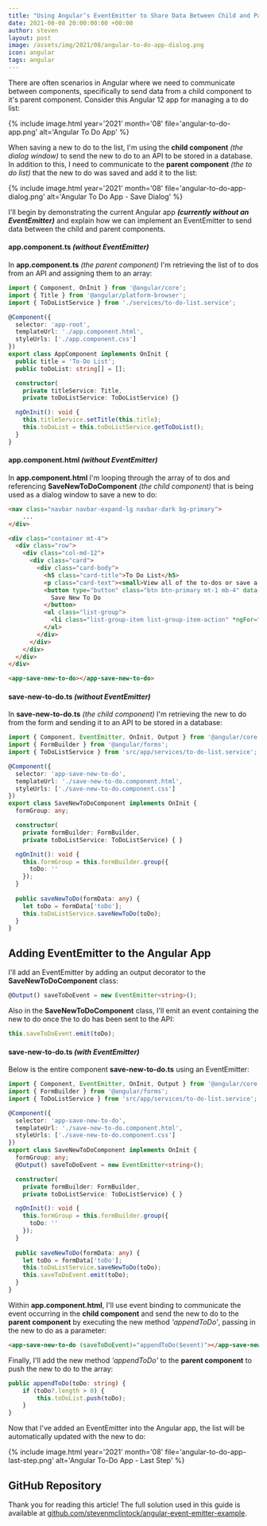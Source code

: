 ```yaml
---
title: "Using Angular’s EventEmitter to Share Data Between Child and Parent Components"
date: 2021-08-08 20:00:00:00 +00:00
author: steven
layout: post
image: /assets/img/2021/08/angular-to-do-app-dialog.png
icon: angular
tags: angular
---
```


There are often scenarios in Angular where we need to communicate between components, specifically to send data from a child component to it's parent component. Consider this Angular 12 app for managing a to do list:

{%
    include image.html
    year='2021'
    month='08'
    file='angular-to-do-app.png'
    alt='Angular To Do App'
%}

When saving a new to do to the list, I'm using the **child component** *(the dialog window)* to send the new to do to an API to be stored in a database. In addition to this, I need to communicate to the **parent component** *(the to do list)* that the new to do was saved and add it to the list:

{%
    include image.html
    year='2021'
    month='08'
    file='angular-to-do-app-dialog.png'
    alt='Angular To Do App - Save Dialog'
%}

I'll begin by demonstrating the current Angular app ***(currently without an EventEmitter)*** and explain how we can implement an EventEmitter to send data between the child and parent components.

#### app.component.ts *(without EventEmitter)*

In **app.component.ts** *(the parent component)* I'm retrieving the list of to dos from an API and assigning them to an array:

```typescript
import { Component, OnInit } from '@angular/core';
import { Title } from '@angular/platform-browser';
import { ToDoListService } from './services/to-do-list.service';

@Component({
  selector: 'app-root',
  templateUrl: './app.component.html',
  styleUrls: ['./app.component.css']
})
export class AppComponent implements OnInit {
  public title = 'To-Do List';
  public toDoList: string[] = [];

  constructor(
    private titleService: Title,
    private toDoListService: ToDoListService) {}

  ngOnInit(): void {
    this.titleService.setTitle(this.title);
    this.toDoList = this.toDoListService.getToDoList();
  }
}
```

#### app.component.html *(without EventEmitter)*

In **app.component.html** I'm looping through the array of to dos and referencing **SaveNewToDoComponent** *(the child component)* that is being used as a dialog window to save a new to do:

```html
<nav class="navbar navbar-expand-lg navbar-dark bg-primary">
    ...
</div>

<div class="container mt-4">
  <div class="row">
    <div class="col-md-12">
      <div class="card">
        <div class="card-body">
          <h5 class="card-title">To Do List</h5>
          <p class="card-text"><small>View all of the to-dos or save a new to-do to the list.</small></p>
          <button type="button" class="btn btn-primary mt-1 mb-4" data-toggle="modal" data-target="#toDoModal">
            Save New To Do
          </button>
          <ul class="list-group">
            <li class="list-group-item list-group-item-action" *ngFor="let toDo of toDoList">{{ toDo }}</li>
          </ul>
        </div>
      </div>
    </div>
  </div>
</div>

<app-save-new-to-do></app-save-new-to-do>
```

#### save-new-to-do.ts *(without EventEmitter)*

In **save-new-to-do.ts** *(the child component)* I'm retrieving the new to do from the form and sending it to an API to be stored in a database:

```typescript
import { Component, EventEmitter, OnInit, Output } from '@angular/core';
import { FormBuilder } from '@angular/forms';
import { ToDoListService } from 'src/app/services/to-do-list.service';

@Component({
  selector: 'app-save-new-to-do',
  templateUrl: './save-new-to-do.component.html',
  styleUrls: ['./save-new-to-do.component.css']
})
export class SaveNewToDoComponent implements OnInit {
  formGroup: any;

  constructor(
    private formBuilder: FormBuilder,
    private toDoListService: ToDoListService) { }

  ngOnInit(): void {
    this.formGroup = this.formBuilder.group({
      toDo: ''
    });
  }
  
  public saveNewToDo(formData: any) {
    let toDo = formData['toDo'];
    this.toDoListService.saveNewToDo(toDo);
  }
}
```

## Adding EventEmitter to the Angular App

I'll add an EventEmitter by adding an output decorator to the **SaveNewToDoComponent** class:

```typescript
@Output() saveToDoEvent = new EventEmitter<string>();
```

Also in the **SaveNewToDoComponent** class, I'll emit an event containing the new to do once the to do has been sent to the API:

```typescript
this.saveToDoEvent.emit(toDo);
```

#### save-new-to-do.ts  *(with EventEmitter)*

Below is the entire component **save-new-to-do.ts** using an EventEmitter:

```typescript
import { Component, EventEmitter, OnInit, Output } from '@angular/core';
import { FormBuilder } from '@angular/forms';
import { ToDoListService } from 'src/app/services/to-do-list.service';

@Component({
  selector: 'app-save-new-to-do',
  templateUrl: './save-new-to-do.component.html',
  styleUrls: ['./save-new-to-do.component.css']
})
export class SaveNewToDoComponent implements OnInit {
  formGroup: any;
  @Output() saveToDoEvent = new EventEmitter<string>();

  constructor(
    private formBuilder: FormBuilder,
    private toDoListService: ToDoListService) { }

  ngOnInit(): void {
    this.formGroup = this.formBuilder.group({
      toDo: ''
    });
  }
  
  public saveNewToDo(formData: any) {
    let toDo = formData['toDo'];
    this.toDoListService.saveNewToDo(toDo);
    this.saveToDoEvent.emit(toDo);
  }
}
```

Within **app.component.html**, I'll use event binding to communicate the event occurring in the **child component** and send the new to do to the **parent component** by executing the new method *'appendToDo'*, passing in the new to do as a parameter:

```html
<app-save-new-to-do (saveToDoEvent)="appendToDo($event)"></app-save-new-to-do>
```

Finally, I'll add the new method *'appendToDo'* to the **parent component** to push the new to do to the array:

```typescript
public appendToDo(toDo: string) {
    if (toDo?.length > 0) {
        this.toDoList.push(toDo);
    }
}
```

Now that I've added an EventEmitter into the Angular app, the list will be automatically updated with the new to do:

{%
    include image.html
    year='2021'
    month='08'
    file='angular-to-do-app-last-step.png'
    alt='Angular To-Do App - Last Step'
%}

## GitHub Repository

Thank you for reading this article! The full solution used in this guide is available at [github.com/stevenmclintock/angular-event-emitter-example](https://github.com/stevenmclintock/angular-event-emitter-example).